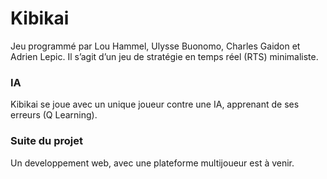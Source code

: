 # Kibikai
Jeu programmé par Lou Hammel, Ulysse Buonomo, Charles Gaidon et Adrien Lepic.
Il s’agit d’un jeu de stratégie en temps réel (RTS) minimaliste.

### IA
Kibikai se joue avec un unique joueur contre une IA, apprenant de ses erreurs (Q Learning).

### Suite du projet

Un developpement web, avec une plateforme multijoueur est à venir.

